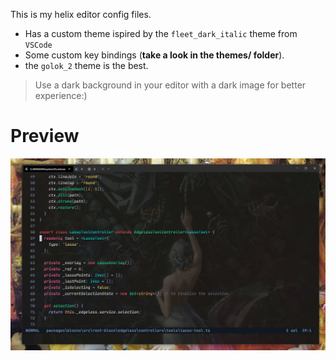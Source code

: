 This is my helix editor config files.

- Has a custom theme ispired by the `fleet_dark_italic` theme from `VSCode`
- Some custom key bindings (__take a look in the themes/ folder__).
- the `golok_2` theme is the best.

> Use a dark background in your editor with a dark image for better experience:)

# Preview
![Preview](./assets/Preview.png)
